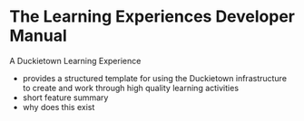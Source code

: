# The Learning Experiences Developer Manual

A Duckietown Learning Experience

* provides a structured template for using the Duckietown infrastructure to create and work through high quality learning activities
* short feature summary
* why does this exist

```{tableofcontents}
```
